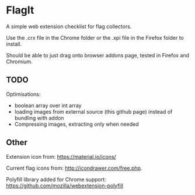 # FlagIt

A simple web extension checklist for flag collectors.

Use the .crx file in the Chrome folder or the .xpi file in the Firefox folder to install.

Should be able to just drag onto browser addons page, tested in Firefox and Chromium.


## TODO

Optimisations:
- boolean array over int array
- loading images from external source (this github page) instead of bundling with addon
- Compressing images, extracting only when needed

## Other

Extension icon from: https://material.io/icons/

Current flag icons from: http://icondrawer.com/free.php.

Polyfill library added for Chrome support: https://github.com/mozilla/webextension-polyfill
